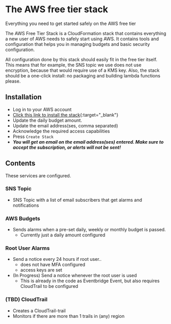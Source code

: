 # The AWS free tier stack
Everything you need to get started safely on the AWS free tier

The AWS Free Tier Stack is a CloudFormation stack that contains everything a new user of AWS needs to safely start using AWS. It contains tools and configuration that helps you in managing budgets and basic security configuration.

All configuration done by this stack should easily fit in the free tier itself. This means that for example, the SNS topic we use does not use encryption, because that would require use of a KMS key. Also, the stack should be a one-click install: no packaging and building lambda functions please.

## Installation

- Log in to your AWS account
- [Click this link to install the stack](https://console.aws.amazon.com/cloudformation/home?region=eu-central-1#/stacks/create/review?templateURL=https://aws-free-tier-stack.s3.eu-west-1.amazonaws.com/stack.yml&stackName=aws-free-tier-stack){:target="_blank"}
- Update the daily budget amount.
- Update the email address(ses, comma separated)
- Acknowledge the required access capabilities
- Press `Create Stack`
- ***You will get an email on the email address(ses) entered. Make sure to accept the subscription, or alerts will not be sent!***

## Contents

These services are configured.

### SNS Topic

- SNS Topic with a list of email subscribers that get alarms and notifications

### AWS Budgets

- Sends alarms when a pre-set daily, weekly or monthly budget is passed.
    - Currently just a daily amount configured

### Root User Alarms

- Send a notice every 24 hours if root user..
    - does not have MFA configured
    - access keys are set
- (In Progress) Send a notice whenever the root user is used
    - This is already in the code as Eventbridge Event, but also requires CloudTrail to be configured

### (TBD) CloudTrail

- Creates a CloudTrail-trail
- Monitors if there are more than 1 trails in (any) region
